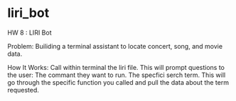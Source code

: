 # liri_bot
HW 8 : LIRI Bot

Problem: Builiding a terminal assistant to locate concert, song, and movie data.

How It Works:
Call within terminal the liri file. 
This will prompt questions to the user:
  The commant they want to run.
  The specfici serch term.
 This will go through the specific function you called and pull the data about the term requested. 
 
